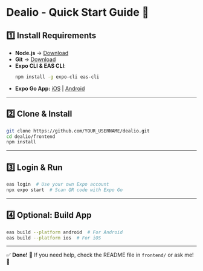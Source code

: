 # Dealio - Quick Start Guide 🚀

## 1️⃣ Install Requirements
- **Node.js** → [Download](https://nodejs.org/)
- **Git** → [Download](https://git-scm.com/)
- **Expo CLI & EAS CLI**:
  ```sh
  npm install -g expo-cli eas-cli
  ```
- **Expo Go App:** [iOS](https://apps.apple.com/us/app/expo-go/id982107779) | [Android](https://play.google.com/store/apps/details?id=host.exp.exponent)

---

## 2️⃣ Clone & Install
```sh
git clone https://github.com/YOUR_USERNAME/dealio.git
cd dealio/frontend
npm install
```

---

## 3️⃣ Login & Run
```sh
eas login  # Use your own Expo account
npx expo start  # Scan QR code with Expo Go
```

---

## 4️⃣ Optional: Build App
```sh
eas build --platform android  # For Android
eas build --platform ios  # For iOS
```

---

✅ **Done!** 🎉 If you need help, check the README file in `frontend/` or ask me! 🚀
